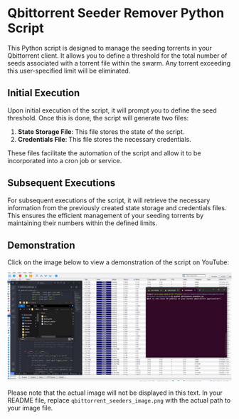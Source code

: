 # Qbittorrent Seeder Remover Python Script

This Python script is designed to manage the seeding torrents in your Qbittorrent client. It allows you to define a threshold for the total number of seeds associated with a torrent file within the swarm. Any torrent exceeding this user-specified limit will be eliminated.

## Initial Execution

Upon initial execution of the script, it will prompt you to define the seed threshold. Once this is done, the script will generate two files:

1. **State Storage File**: This file stores the state of the script.
2. **Credentials File**: This file stores the necessary credentials.

These files facilitate the automation of the script and allow it to be incorporated into a cron job or service.

## Subsequent Executions

For subsequent executions of the script, it will retrieve the necessary information from the previously created state storage and credentials files. This ensures the efficient management of your seeding torrents by maintaining their numbers within the defined limits.

## Demonstration

Click on the image below to view a demonstration of the script on YouTube:

[![Qbittorrent Seeder Remover Python Script](qbittorrent_seeders_image.png)](https://www.youtube.com/watch?v=zKL-65rdYiA)

Please note that the actual image will not be displayed in this text. In your README file, replace `qbittorrent_seeders_image.png` with the actual path to your image file.